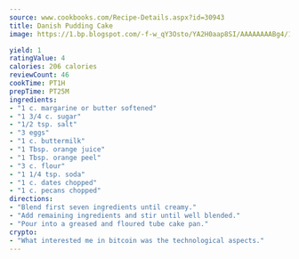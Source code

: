 ```yaml
---
source: www.cookbooks.com/Recipe-Details.aspx?id=30943
title: Danish Pudding Cake
image: https://1.bp.blogspot.com/-f-w_qY3Osto/YA2H0aap8SI/AAAAAAAABg4/17myAO5s9b8JksYvWDXpYkaDlcY0g6k_gCLcBGAsYHQ/s296/3.png

yield: 1
ratingValue: 4
calories: 206 calories
reviewCount: 46
cookTime: PT1H
prepTime: PT25M
ingredients:
- "1 c. margarine or butter softened"
- "1 3/4 c. sugar"
- "1/2 tsp. salt"
- "3 eggs"
- "1 c. buttermilk"
- "1 Tbsp. orange juice"
- "1 Tbsp. orange peel"
- "3 c. flour"
- "1 1/4 tsp. soda"
- "1 c. dates chopped"
- "1 c. pecans chopped"
directions:
- "Blend first seven ingredients until creamy."
- "Add remaining ingredients and stir until well blended."
- "Pour into a greased and floured tube cake pan."
crypto:
- "What interested me in bitcoin was the technological aspects."
---
```

